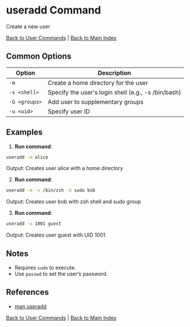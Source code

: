 # useradd Command

Create a new user

[Back to User Commands](./index.md) | [Back to Main Index](../../README.md)

## Common Options

| Option | Description |
|--------|-------------|
| `-m` | Create a home directory for the user |
| `-s <shell>` | Specify the user's login shell (e.g., -s /bin/bash) |
| `-G <groups>` | Add user to supplementary groups |
| `-u <uid>` | Specify user ID |

## Examples
1. **Run command**:
```bash
useradd -m alice
```
Output: Creates user alice with a home directory

2. **Run command**:
```bash
useradd -m -s /bin/zsh -G sudo bob
```
Output: Creates user bob with zsh shell and sudo group

3. **Run command**:
```bash
useradd -u 1001 guest
```
Output: Creates user guest with UID 1001


## Notes
- Requires `sudo` to execute.
- Use `passwd` to set the user’s password.

## References
- [man useradd](https://man7.org/linux/man-pages/man8/useradd.8.html)

[Back to User Commands](../index.md) | [Back to Main Index](../../README.md)